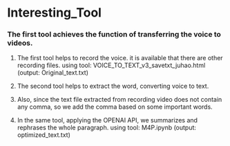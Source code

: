 # Interesting_Tool

### The first tool achieves the function of transferring the voice to videos.


1. The first tool helps to record the voice. it is available that there are other recording files.
using tool: VOICE_TO_TEXT_v3_savetxt_juhao.html
(output: Original_text.txt)

2. The second tool helps to extract the word, converting voice to text.
3. Also, since the text file extracted from recording video does not contain any comma, so we add the comma based on some important words.
4. In the same tool, applying the OPENAI API, we summarizes and rephrases the whole paragraph.
using tool: M4P.ipynb
(output: optimized_text.txt)

